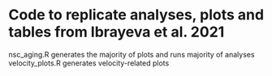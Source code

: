 # Code to replicate analyses, plots and tables from Ibrayeva et al. 2021 

nsc_aging.R generates the majority of plots and runs majority of analyses
velocity_plots.R generates velocity-related plots
